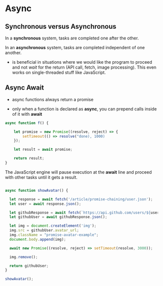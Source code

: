 # Async

## Synchronous versus Asynchronous

In a **synchronous** system, tasks are completed one after the other.

In an **asynchronous** system, tasks are completed independent of one another.

- is beneficial in situations where we would like the program to proceed and not _wait_ for the return (API call, fetch, image processing). This even works on single-threaded stuff like JavaScript.

## Async Await

- async functions always return a promise

- only when a function is declared as **async**, you can prepend calls inside of it with **await**

```javascript
async function f() {

    let promise = new Promise((resolve, reject) => {
        setTimeout(() => resolve("done), 1000)
    });

    let result = await promise;

    return result;
}

```

The JavaScript engine will pause execution at the **await** line and proceed with other tasks until it gets a result.

```javascript

async function showAvatar() {

  let response = await fetch('/article/promise-chaining/user.json');
  let user = await response.json();

  let githubResponse = await fetch(`https://api.github.com/users/${user.name}`);
  let githubUser = await githubResponse.json();

  let img = document.createElement('img');
  img.src = githubUser.avatar_url;
  img.className = "promise-avatar-example";
  document.body.append(img);

  await new Promise((resolve, reject) => setTimeout(resolve, 3000));

  img.remove();

  return githubUser;
}

showAvatar();

```